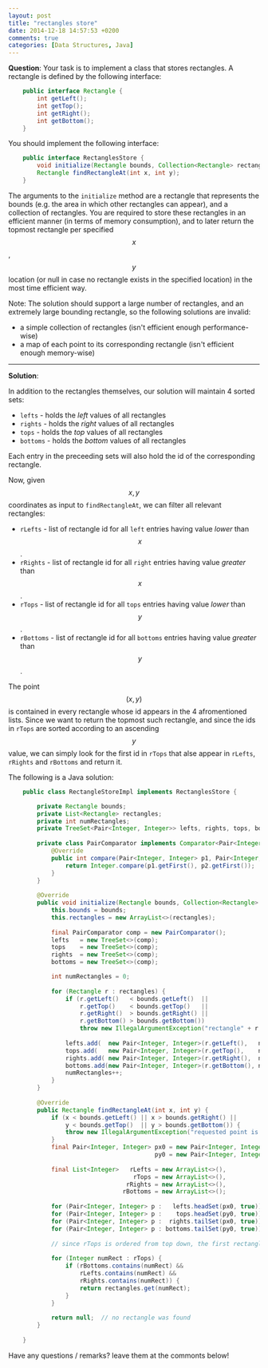 ```yaml
---
layout: post
title: "rectangles store"
date: 2014-12-18 14:57:53 +0200
comments: true
categories: [Data Structures, Java]
---
```


**Question**: Your task is to implement a class that stores rectangles. A rectangle is defined by the following interface:

``` Java
    public interface Rectangle {
        int getLeft();
        int getTop();
        int getRight();
        int getBottom();
    }
```

You should implement the following interface:

``` Java
    public interface RectanglesStore {
        void initialize(Rectangle bounds, Collection<Rectangle> rectangles);
        Rectangle findRectangleAt(int x, int y);
    }
```

The arguments to the ```initialize``` method are a rectangle that represents the bounds (e.g. the area in which other rectangles can appear), and a collection of rectangles.
You are required to store these rectangles in an efficient manner (in terms of memory consumption), and to later return the topmost rectangle per specified $$x$$, $$y$$ location (or null in case no rectangle exists in the specified location) in the most time efficient way.

Note: The solution should support a large number of rectangles, and an extremely large bounding rectangle, so the following solutions are invalid:

* a simple collection of rectangles (isn't efficient enough performance-wise)
* a map of each point to its corresponding rectangle (isn't efficient enough memory-wise)
<!--more-->

---

**Solution**:

In addition to the rectangles themselves, our solution will maintain 4 sorted sets: 

* ```lefts``` - holds the *left* values of all rectangles
* ```rights``` - holds the *right* values of all rectangles 
* ```tops``` - holds the *top* values of all rectangles  
* ```bottoms``` - holds the *bottom* values of all rectangles

Each entry in the preceeding sets will also hold the id of the corresponding rectangle.

Now, given $$x,y$$ coordinates as input to ```findRectangleAt```, we can filter all relevant rectangles:

* ```rLefts``` - list of rectangle id for all ```left``` entries having value *lower* than $$x$$.
* ```rRights``` - list of rectangle id for all ```right``` entries having value *greater* than $$x$$.
* ```rTops``` - list of rectangle id for all ```tops``` entries having value *lower* than $$y$$.
* ```rBottoms``` - list of rectangle id for all ```bottoms``` entries having value *greater* than $$y$$.

The point $$(x,y)$$ is contained in every rectangle whose id appears in the 4 afromentioned lists.
Since we want to return the topmost such rectangle, and since the ids in ```rTops``` are sorted according to an ascending $$y$$ value,
we can simply look for the first id in ```rTops``` that alse appear in ```rLefts```, ```rRights``` and ```rBottoms``` and return it.

The following is a Java solution:

``` Java
    public class RectangleStoreImpl implements RectanglesStore {

        private Rectangle bounds;
        private List<Rectangle> rectangles;
        private int numRectangles;
        private TreeSet<Pair<Integer, Integer>> lefts, rights, tops, bottoms;
    
        private class PairComparator implements Comparator<Pair<Integer, Integer>> {
            @Override
            public int compare(Pair<Integer, Integer> p1, Pair<Integer, Integer> p2) {
                return Integer.compare(p1.getFirst(), p2.getFirst());
            }
        }
    
        @Override
        public void initialize(Rectangle bounds, Collection<Rectangle> rectangles) {
            this.bounds = bounds;
            this.rectangles = new ArrayList<>(rectangles);
    
            final PairComparator comp = new PairComparator();
            lefts   = new TreeSet<>(comp);
            tops    = new TreeSet<>(comp);
            rights  = new TreeSet<>(comp);
            bottoms = new TreeSet<>(comp);

            int numRectangles = 0;
    
            for (Rectangle r : rectangles) {
                if (r.getLeft()   < bounds.getLeft()  ||
                    r.getTop()    < bounds.getTop()   ||
                    r.getRight()  > bounds.getRight() ||
                    r.getBottom() > bounds.getBottom())
                    throw new IllegalArgumentException("rectangle" + r + "is out of bounds");
    
                lefts.add(  new Pair<Integer, Integer>(r.getLeft(),   numRectangles));
                tops.add(   new Pair<Integer, Integer>(r.getTop(),    numRectangles));
                rights.add( new Pair<Integer, Integer>(r.getRight(),  numRectangles));
                bottoms.add(new Pair<Integer, Integer>(r.getBottom(), numRectangles));
                numRectangles++;
            }    
        }
    
        @Override
        public Rectangle findRectangleAt(int x, int y) {
            if (x < bounds.getLeft() || x > bounds.getRight() ||
                y < bounds.getTop()  || y > bounds.getBottom()) {
                throw new IllegalArgumentException("requested point is outside of bounding box");
            }
            final Pair<Integer, Integer> px0 = new Pair<Integer, Integer>(x, 0),
                                         py0 = new Pair<Integer, Integer>(y, 0);
    
            final List<Integer>   rLefts = new ArrayList<>(),
                                   rTops = new ArrayList<>(),
                                 rRights = new ArrayList<>(),
                                rBottoms = new ArrayList<>();
    
            for (Pair<Integer, Integer> p :   lefts.headSet(px0, true)) {  rLefts.add(p.getRight());}
            for (Pair<Integer, Integer> p :    tops.headSet(py0, true)) {   rTops.add(p.getRight());}
            for (Pair<Integer, Integer> p :  rights.tailSet(px0, true)) { rRights.add(p.getRight());}
            for (Pair<Integer, Integer> p : bottoms.tailSet(py0, true)) {rBottoms.add(p.getRight());}
    
            // since rTops is ordered from top down, the first rectangle found is the topmost
    
            for (Integer numRect : rTops) {
                if (rBottoms.contains(numRect) &&
                    rLefts.contains(numRect) &&
                    rRights.contains(numRect)) {
                    return rectangles.get(numRect);
                }
            }
    
            return null;  // no rectangle was found
        }
    
    }
```

Have any questions / remarks? leave them at the commonts below!
